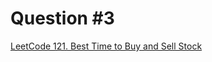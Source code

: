 # Question #3

[LeetCode 121. Best Time to Buy and Sell Stock](https://leetcode.com/problems/best-time-to-buy-and-sell-stock/)
